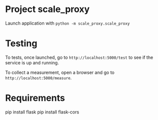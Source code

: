 # Project scale_proxy

Launch application with `python -m scale_proxy.scale_proxy`

# Testing

To tests, once launched, go to `http://localhost:5000/test` to see if the service is up and running.

To collect a measurement, open a browser and go to `http://localhost:5000/measure`.

# Requirements
pip install flask
pip install flask-cors
